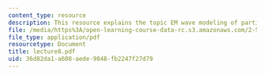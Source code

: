 ```yaml
---
content_type: resource
description: This resource explains the topic EM wave modeling of particles.
file: /media/https%3A/open-learning-course-data-rc.s3.amazonaws.com/2-58j-radiative-transfer-spring-2006/36d82da1a608aede9048fb2247f27d79_lecture8.pdf
file_type: application/pdf
resourcetype: Document
title: lecture8.pdf
uid: 36d82da1-a608-aede-9048-fb2247f27d79
---
```

